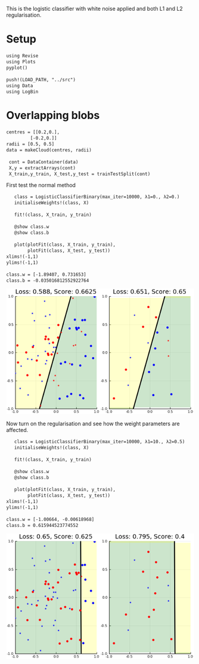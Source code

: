 This is the logistic classifier with white noise applied and both L1 and L2 regularisation.


# Setup

    using Revise
    using Plots
    pyplot()
    
    push!(LOAD_PATH, "../src")
    using Data
    using LogBin


# Overlapping blobs

    centres = [[0.2,0.],
             [-0.2,0.]]
    radii = [0.5, 0.5]
    data = makeCloud(centres, radii)
    
     cont = DataContainer(data)
     X,y = extractArrays(cont)
     X_train,y_train, X_test,y_test = trainTestSplit(cont)

First test the normal method

       class = LogisticClassifierBinary(max_iter=10000, λ1=0., λ2=0.)
       initialiseWeights!(class, X)
    
       fit!(class, X_train, y_train)
    
       @show class.w
       @show class.b
    
       plot(plotFit(class, X_train, y_train),
            plotFit(class, X_test, y_test))
    xlims!(-1,1)
    ylims!(-1,1)

    class.w = [-1.89407, 0.731653]
    class.b = -0.035016812552922764

![img](images/logclassifier_L1L2_overlap_no_reg.png)

Now turn on the regularisation and see how the weight parameters are affected.

       class = LogisticClassifierBinary(max_iter=10000, λ1=10., λ2=0.5)
       initialiseWeights!(class, X)
    
       fit!(class, X_train, y_train)
    
       @show class.w
       @show class.b
    
       plot(plotFit(class, X_train, y_train),
            plotFit(class, X_test, y_test))
    xlims!(-1,1)
    ylims!(-1,1)

    class.w = [-1.00664, -0.00618968]
    class.b = 0.615944523774552

![img](images/logclassifier_L1L2_overlap_with_reg.png)

